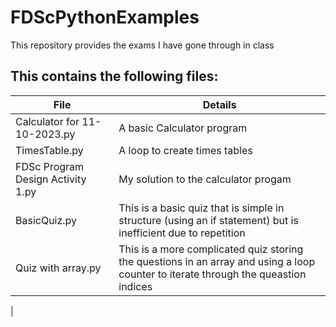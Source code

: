# FDScPythonExamples
This repository provides the exams I have gone through in class

## This contains the following files:

| File | Details |
|------|---------|
| Calculator for 11-10-2023.py | A basic Calculator program |
| TimesTable.py | A loop to create times tables |
| FDSc Program Design Activity 1.py | My solution to the calculator progam |
| BasicQuiz.py | This is a basic quiz that is simple in structure (using an if statement)  but is inefficient due to repetition |
| Quiz with array.py | This is a more complicated quiz storing the questions in an array and using a loop counter to iterate through the queastion indices |
|
